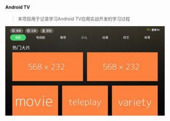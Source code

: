 #### Android TV

> 本项目用于记录学习Android TV应用实战开发的学习过程

<img src="https://raw.githubusercontent.com/123ufo/AndroidTV/main/jpg/1.jpg?raw=true" width="1280"/>